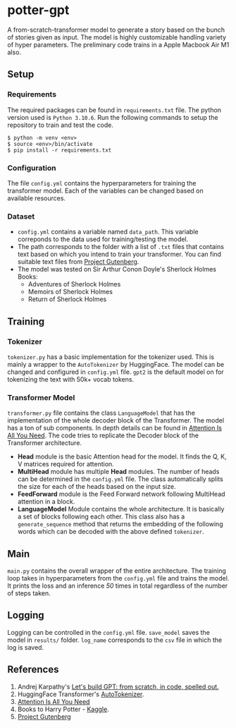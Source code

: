 # potter-gpt
A from-scratch-transformer model to generate a story based on the bunch of stories given as input. The model is highly customizable handling variety of hyper parameters. The preliminary code trains in a Apple Macbook Air M1 also. 

## Setup

### Requirements
The required packages can be found in `requirements.txt` file. The python version used is `Python 3.10.6`. Run the following commands to setup the repository to train and test the code.
```
$ python -m venv <env>
$ source <env>/bin/activate
$ pip install -r requirements.txt
```

### Configuration
The file `config.yml` contains the hyperparameters for training the transformer model. Each of the variables can be changed based on available resources.

### Dataset
* `config.yml` contains a variable named `data_path`. This variable correponds to the data used for training/testing the model.
* The path corresponds to the folder with a list of `.txt` files that contains text based on which you intend to train your transformer. You can find suitable text files from [Project Gutenberg](https://www.gutenberg.org/).
* The model was tested on Sir Arthur Conon Doyle's Sherlock Holmes Books:
    - Adventures of Sherlock Holmes
    - Memoirs of Sherlock Holmes
    - Return of Sherlock Holmes

## Training

### Tokenizer
`tokenizer.py` has a basic implementation for the tokenizer used. This is mainly a wrapper to the `AutoTokenizer` by HuggingFace. The model can be changed and configured in `config.yml` file. `gpt2` is the default model on for tokenizing the text with 50k+ vocab tokens.

### Transformer Model
`transformer.py` file contains the class `LanguageModel` that has the implementation of the whole decoder block of the Transformer. The model has a ton of sub components. In depth details can be found in [Attention Is All You Need](https://arxiv.org/pdf/1706.03762). The code tries to replicate the Decoder block of the Transformer architecture. 

- **Head** module is the basic Attention head for the model. It finds the Q, K, V matrices required for attention.
- **MultiHead** module has multiple **Head** modules. The number of heads can be determined in the `config.yml` file. The class automatically splits the size for each of the heads based on the input size.
- **FeedForward** module is the Feed Forward network following MultiHead attention in a block. 
- **LanguageModel** Module contains the whole architecture. It is basically a set of blocks following each other. This class also has a `generate_sequence` method that returns the embedding of the following words which can be decoded with the above defined `tokenizer`.

## Main
`main.py` contains the overall wrapper of the entire architecture. The training loop takes in hyperparameters from the `config.yml` file and trains the model. It prints the loss and an inference *50* times in total regardless of the number of steps taken.

## Logging
Logging can be controlled in the `config.yml` file. `save_model` saves the model in `results/` folder. `log_name` corresponds to the `csv` file in which the log is saved.

## References
1. Andrej Karpathy's [Let's build GPT: from scratch, in code, spelled out.](https://www.youtube.com/watch?v=kCc8FmEb1nY)
2. HuggingFace Transformer's [AutoTokenizer](https://huggingface.co/docs/transformers/v4.15.0/en/model_doc/auto#transformers.AutoTokenizer).
3. [Attention Is All You Need](https://arxiv.org/pdf/1706.03762)
4. Books to Harry Potter - [Kaggle](https://www.kaggle.com/datasets/moxxis/harry-potter-lstm).
5. [Project Gutenberg](https://www.gutenberg.org/)